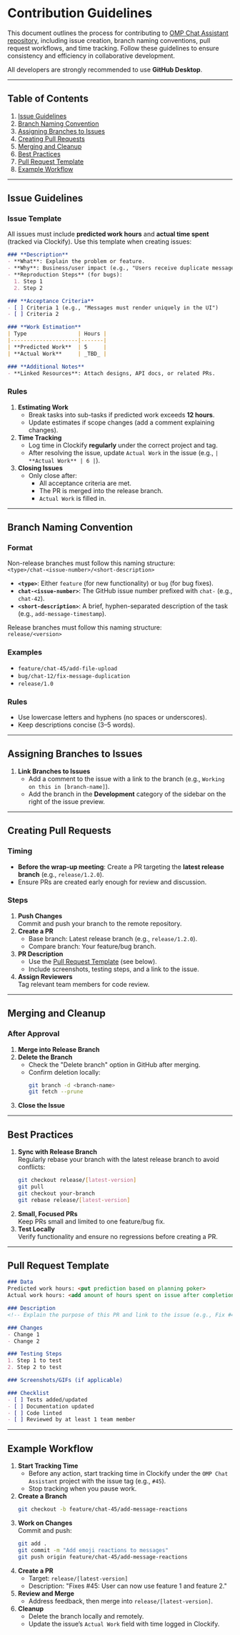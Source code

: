 # Contribution Guidelines

This document outlines the process for contributing to [OMP Chat Assistant repository](https://github.com/OMP-Industrial-Project-Chat-Assistant/OMP-Chat-Assistant), including issue creation, branch naming conventions, pull request workflows, and time tracking. Follow these guidelines to ensure consistency and efficiency in collaborative development.

All developers are strongly recommended to use **GitHub Desktop**.

---

## Table of Contents
1. [Issue Guidelines](#issue-guidelines)
2. [Branch Naming Convention](#branch-naming-convention)
3. [Assigning Branches to Issues](#assigning-branches-to-issues)
4. [Creating Pull Requests](#creating-pull-requests)
5. [Merging and Cleanup](#merging-and-cleanup)
6. [Best Practices](#best-practices)
7. [Pull Request Template](#pull-request-template)
8. [Example Workflow](#example-workflow)

---

## Issue Guidelines <a name="issue-guidelines"></a>

### Issue Template
All issues must include **predicted work hours** and **actual time spent** (tracked via Clockify). Use this template when creating issues:

````markdown
### **Description**  
- **What**: Explain the problem or feature.  
- **Why**: Business/user impact (e.g., "Users receive duplicate messages, causing confusion").  
- **Reproduction Steps** (for bugs):  
  1. Step 1  
  2. Step 2  

### **Acceptance Criteria**  
- [ ] Criteria 1 (e.g., "Messages must render uniquely in the UI")  
- [ ] Criteria 2  

### **Work Estimation**  
| Type                | Hours |  
|---------------------|-------|  
| **Predicted Work**  | 5     |  
| **Actual Work**     | _TBD_ |  

### **Additional Notes** 
- **Linked Resources**: Attach designs, API docs, or related PRs.  
````

### Rules
1. **Estimating Work**  
   - Break tasks into sub-tasks if predicted work exceeds **12 hours**.  
   - Update estimates if scope changes (add a comment explaining changes).  
2. **Time Tracking**  
   - Log time in Clockify **regularly** under the correct project and tag.  
   - After resolving the issue, update `Actual Work` in the issue (e.g., `| **Actual Work** | 6 |`).  
3. **Closing Issues**  
   - Only close after:  
     - All acceptance criteria are met.  
     - The PR is merged into the release branch.  
     - `Actual Work` is filled in.  

---

## Branch Naming Convention <a name="branch-naming-convention"></a>

### Format  
Non-release branches must follow this naming structure:  
`<type>/chat-<issue-number>/<short-description>`  

- **`<type>`**: Either `feature` (for new functionality) or `bug` (for bug fixes).  
- **`chat-<issue-number>`**: The GitHub issue number prefixed with `chat-` (e.g., `chat-42`).  
- **`<short-description>`**: A brief, hyphen-separated description of the task (e.g., `add-message-timestamp`).  

Release branches must follow this naming structure:  
`release/<version>`  

### Examples  
- `feature/chat-45/add-file-upload`  
- `bug/chat-12/fix-message-duplication`  
- `release/1.0`  

### Rules  
- Use lowercase letters and hyphens (no spaces or underscores).  
- Keep descriptions concise (3–5 words).  

---

## Assigning Branches to Issues <a name="assigning-branches-to-issues"></a>

1. **Link Branches to Issues**  
   - Add a comment to the issue with a link to the branch (e.g., `Working on this in [branch-name]`).  
   - Add the branch in the **Development** category of the sidebar on the right of the issue preview.  

---

## Creating Pull Requests <a name="creating-pull-requests"></a>

### Timing  
- **Before the wrap-up meeting**: Create a PR targeting the **latest release branch** (e.g., `release/1.2.0`).  
- Ensure PRs are created early enough for review and discussion.  

### Steps  
1. **Push Changes**  
   Commit and push your branch to the remote repository.  
2. **Create a PR**  
   - Base branch: Latest release branch (e.g., `release/1.2.0`).  
   - Compare branch: Your feature/bug branch.  
3. **PR Description**  
   - Use the [Pull Request Template](#pull-request-template) (see below).  
   - Include screenshots, testing steps, and a link to the issue.  
4. **Assign Reviewers**  
   Tag relevant team members for code review.  

---

## Merging and Cleanup <a name="merging-and-cleanup"></a>

### After Approval  
1. **Merge into Release Branch**  
2. **Delete the Branch**  
   - Check the "Delete branch" option in GitHub after merging.  
   - Confirm deletion locally:  
     ```bash  
     git branch -d <branch-name>  
     git fetch --prune  
     ```  
3. **Close the Issue**  

---

## Best Practices <a name="best-practices"></a>

1. **Sync with Release Branch**  
   Regularly rebase your branch with the latest release branch to avoid conflicts:  
   ```bash  
   git checkout release/[latest-version]  
   git pull  
   git checkout your-branch  
   git rebase release/[latest-version]  
   ```  
2. **Small, Focused PRs**  
   Keep PRs small and limited to one feature/bug fix.  
3. **Test Locally**  
   Verify functionality and ensure no regressions before creating a PR.  

---

## Pull Request Template <a name="pull-request-template"></a>

```markdown  
### Data  
Predicted work hours: <put prediction based on planning poker>  
Actual work hours: <add amount of hours spent on issue after completion>  

### Description  
<!-- Explain the purpose of this PR and link to the issue (e.g., Fix #45). -->  

### Changes  
- Change 1  
- Change 2  

### Testing Steps  
1. Step 1 to test  
2. Step 2 to test  

### Screenshots/GIFs (if applicable)  

### Checklist  
- [ ] Tests added/updated  
- [ ] Documentation updated  
- [ ] Code linted  
- [ ] Reviewed by at least 1 team member  
```  

---

## Example Workflow <a name="example-workflow"></a>

1. **Start Tracking Time**  
   - Before any action, start tracking time in Clockify under the `OMP Chat Assistant` project with the issue tag (e.g., `#45`).  
   - Stop tracking when you pause work.  
2. **Create a Branch**  
   ```bash  
   git checkout -b feature/chat-45/add-message-reactions  
   ```  
3. **Work on Changes**  
   Commit and push:  
   ```bash  
   git add .  
   git commit -m "Add emoji reactions to messages"  
   git push origin feature/chat-45/add-message-reactions  
   ```  
4. **Create a PR**  
   - Target: `release/[latest-version]`  
   - Description: "Fixes #45: User can now use feature 1 and feature 2."  
5. **Review and Merge**  
   - Address feedback, then merge into `release/[latest-version]`.  
6. **Cleanup**  
   - Delete the branch locally and remotely.  
   - Update the issue’s `Actual Work` field with time logged in Clockify.  
